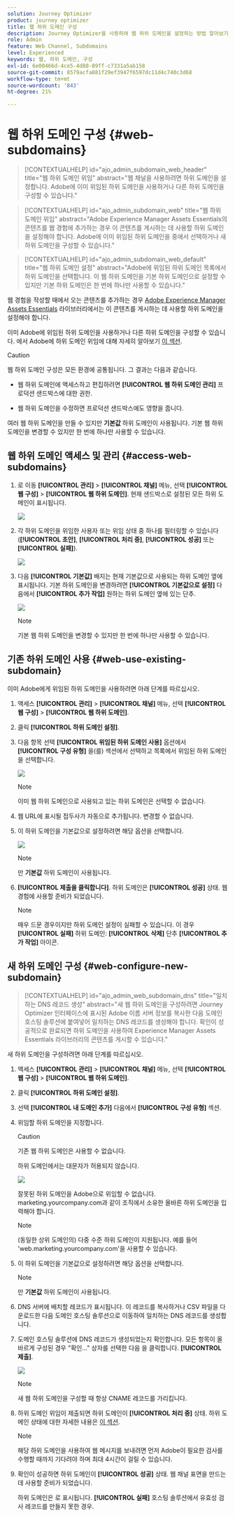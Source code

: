 ```yaml
---
solution: Journey Optimizer
product: journey optimizer
title: 웹 하위 도메인 구성
description: Journey Optimizer을 사용하여 웹 하위 도메인을 설정하는 방법 알아보기
role: Admin
feature: Web Channel, Subdomains
level: Experienced
keywords: 웹, 하위 도메인, 구성
exl-id: 6e00466d-4ce5-4d80-89ff-c7331a5ab158
source-git-commit: 8579acfa881f29ef3947f6597dc11d4c740c3d68
workflow-type: tm+mt
source-wordcount: '843'
ht-degree: 21%

---
```


# 웹 하위 도메인 구성 {#web-subdomains}

>[!CONTEXTUALHELP]
>id="ajo_admin_subdomain_web_header"
>title="웹 하위 도메인 위임"
>abstract="웹 채널을 사용하려면 하위 도메인을 설정합니다. Adobe에 이미 위임된 하위 도메인을 사용하거나 다른 하위 도메인을 구성할 수 있습니다."

>[!CONTEXTUALHELP]
>id="ajo_admin_subdomain_web"
>title="웹 하위 도메인 위임"
>abstract="Adobe Experience Manager Assets Essentials의 콘텐츠를 웹 경험에 추가하는 경우 이 콘텐츠를 게시하는 데 사용할 하위 도메인을 설정해야 합니다. Adobe에 이미 위임된 하위 도메인을 중에서 선택하거나 새 하위 도메인을 구성할 수 있습니다."

>[!CONTEXTUALHELP]
>id="ajo_admin_subdomain_web_default"
>title="웹 하위 도메인 설정"
>abstract="Adobe에 위임된 하위 도메인 목록에서 하위 도메인을 선택합니다. 이 웹 하위 도메인을 기본 하위 도메인으로 설정할 수 있지만 기본 하위 도메인은 한 번에 하나만 사용할 수 있습니다."

웹 경험을 작성할 때에서 오는 콘텐츠를 추가하는 경우 [Adobe Experience Manager Assets Essentials](../content-management/assets-essentials.md) 라이브러리에서는 이 콘텐츠를 게시하는 데 사용할 하위 도메인을 설정해야 합니다.

이미 Adobe에 위임된 하위 도메인을 사용하거나 다른 하위 도메인을 구성할 수 있습니다. 에서 Adobe에 하위 도메인 위임에 대해 자세히 알아보기 [이 섹션](../configuration/delegate-subdomain.md).

>[!CAUTION]
>
>웹 하위 도메인 구성은 모든 환경에 공통됩니다. 그 결과는 다음과 같습니다.
>
>* 웹 하위 도메인에 액세스하고 편집하려면 **[!UICONTROL 웹 하위 도메인 관리]** 프로덕션 샌드박스에 대한 권한.
>
> * 웹 하위 도메인을 수정하면 프로덕션 샌드박스에도 영향을 줍니다.

여러 웹 하위 도메인을 만들 수 있지만 **기본값** 하위 도메인이 사용됩니다. 기본 웹 하위 도메인을 변경할 수 있지만 한 번에 하나만 사용할 수 있습니다.

## 웹 하위 도메인 액세스 및 관리 {#access-web-subdomains}

1. 로 이동 **[!UICONTROL 관리]** > **[!UICONTROL 채널]** 메뉴, 선택 **[!UICONTROL 웹 구성]** > **[!UICONTROL 웹 하위 도메인]**. 현재 샌드박스로 설정된 모든 하위 도메인이 표시됩니다.

   ![](assets/web-access-subdomains.png)

1. 각 하위 도메인을 위임한 사용자 또는 위임 상태 중 하나를 필터링할 수 있습니다(**[!UICONTROL 초안]**, **[!UICONTROL 처리 중]**, **[!UICONTROL 성공]** 또는 **[!UICONTROL 실패]**).

   ![](assets/web-filter-subdomains.png)

1. 다음 **[!UICONTROL 기본값]** 배지는 현재 기본값으로 사용되는 하위 도메인 옆에 표시됩니다. 기본 하위 도메인을 변경하려면 **[!UICONTROL 기본값으로 설정]** 다음에서 **[!UICONTROL 추가 작업]** 원하는 하위 도메인 옆에 있는 단추.

   ![](assets/web-subdomain-default.png)

   >[!NOTE]
   >
   >기본 웹 하위 도메인을 변경할 수 있지만 한 번에 하나만 사용할 수 있습니다.

## 기존 하위 도메인 사용 {#web-use-existing-subdomain}

이미 Adobe에게 위임된 하위 도메인을 사용하려면 아래 단계를 따르십시오.

1. 액세스 **[!UICONTROL 관리]** > **[!UICONTROL 채널]** 메뉴, 선택 **[!UICONTROL 웹 구성]** > **[!UICONTROL 웹 하위 도메인]**.

1. 클릭 **[!UICONTROL 하위 도메인 설정]**.

1. 다음 항목 선택 **[!UICONTROL 위임된 하위 도메인 사용]** 옵션에서 **[!UICONTROL 구성 유형]** 을(를) 섹션에서 선택하고 목록에서 위임된 하위 도메인을 선택합니다.

   ![](assets/web-subdomain-details.png)

   >[!NOTE]
   >
   >이미 웹 하위 도메인으로 사용되고 있는 하위 도메인은 선택할 수 없습니다.

1. 웹 URL에 표시될 접두사가 자동으로 추가됩니다. 변경할 수 없습니다.

1. 이 하위 도메인을 기본값으로 설정하려면 해당 옵션을 선택합니다.

   ![](assets/web-subdomain-details-default.png)

   >[!NOTE]
   >
   >만 **기본값** 하위 도메인이 사용됩니다.

1. **[!UICONTROL 제출을 클릭합니다]**. 하위 도메인은 **[!UICONTROL 성공]** 상태. 웹 경험에 사용할 준비가 되었습니다.

   >[!NOTE]
   >
   >매우 드문 경우이지만 하위 도메인 설정이 실패할 수 있습니다. 이 경우 **[!UICONTROL 실패]** 하위 도메인: **[!UICONTROL 삭제]** 단추 **[!UICONTROL 추가 작업]** 아이콘.

## 새 하위 도메인 구성 {#web-configure-new-subdomain}

>[!CONTEXTUALHELP]
>id="ajo_admin_web_subdomain_dns"
>title="일치하는 DNS 레코드 생성"
>abstract="새 웹 하위 도메인을 구성하려면 Journey Optimizer 인터페이스에 표시된 Adobe 이름 서버 정보를 복사한 다음 도메인 호스팅 솔루션에 붙여넣어 일치하는 DNS 레코드를 생성해야 합니다. 확인이 성공적으로 완료되면 하위 도메인을 사용하여 Experience Manager Assets Essentials 라이브러리의 콘텐츠를 게시할 수 있습니다."

새 하위 도메인을 구성하려면 아래 단계를 따르십시오.

1. 액세스 **[!UICONTROL 관리]** > **[!UICONTROL 채널]** 메뉴, 선택 **[!UICONTROL 웹 구성]** > **[!UICONTROL 웹 하위 도메인]**.

1. 클릭 **[!UICONTROL 하위 도메인 설정]**.

1. 선택 **[!UICONTROL 내 도메인 추가]** 다음에서 **[!UICONTROL 구성 유형]** 섹션.

1. 위임할 하위 도메인을 지정합니다.

   >[!CAUTION]
   >
   >기존 웹 하위 도메인은 사용할 수 없습니다.
   >
   >하위 도메인에서는 대문자가 허용되지 않습니다.

   ![](assets/web-add-your-own-domain.png)

   잘못된 하위 도메인을 Adobe으로 위임할 수 없습니다. marketing.yourcompany.com과 같이 조직에서 소유한 올바른 하위 도메인을 입력해야 합니다.

   >[!NOTE]
   >
   >(동일한 상위 도메인의) 다중 수준 하위 도메인이 지원됩니다. 예를 들어 &#39;web.marketing.yourcompany.com&#39;을 사용할 수 있습니다.

1. 이 하위 도메인을 기본값으로 설정하려면 해당 옵션을 선택합니다.

   >[!NOTE]
   >
   >만 **기본값** 하위 도메인이 사용됩니다.

1. DNS 서버에 배치할 레코드가 표시됩니다. 이 레코드를 복사하거나 CSV 파일을 다운로드한 다음 도메인 호스팅 솔루션으로 이동하여 일치하는 DNS 레코드를 생성합니다.

1. 도메인 호스팅 솔루션에 DNS 레코드가 생성되었는지 확인합니다. 모든 항목이 올바르게 구성된 경우 &quot;확인...&quot; 상자를 선택한 다음 을 클릭합니다. **[!UICONTROL 제출]**.

   ![](assets/web-add-your-own-domain-confirm.png)

   >[!NOTE]
   >
   >새 웹 하위 도메인을 구성할 때 항상 CNAME 레코드를 가리킵니다.

1. 하위 도메인 위임이 제출되면 하위 도메인이 **[!UICONTROL 처리 중]** 상태. 하위 도메인 상태에 대한 자세한 내용은 [이 섹션](../configuration/about-subdomain-delegation.md#access-delegated-subdomains).<!--Same statuses?-->

   >[!NOTE]
   >
   >해당 하위 도메인을 사용하여 웹 메시지를 보내려면 먼저 Adobe이 필요한 검사를 수행할 때까지 기다려야 하며 최대 4시간이 걸릴 수 있습니다.

1. 확인이 성공하면 하위 도메인이 **[!UICONTROL 성공]** 상태. 웹 채널 표면을 만드는 데 사용할 준비가 되었습니다.

   하위 도메인은 로 표시됩니다. **[!UICONTROL 실패]** 호스팅 솔루션에서 유효성 검사 레코드를 만들지 못한 경우.


<!--
Only a subdomain with the **[!UICONTROL Success]** status can be set as default.
You cannot delete a subdomain with the **[!UICONTROL Processing]** status.
-->
